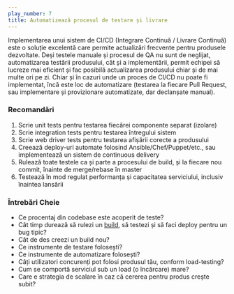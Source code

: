 ```yaml
---
play_number: 7
title: Automatizează procesul de testare și livrare
---
```


Implementarea unui sistem de CI/CD (Integrare Continuă / Livrare Continuă) este o soluție excelentă care permite actualizări frecvente pentru produsele dezvoltate. Deși testele manuale și procesul de QA nu sunt de neglijat, automatizarea testării produsului, cât și a implementării, permit echipei să lucreze mai eficient și fac posibilă actualizarea produsului chiar și de mai multe ori pe zi. Chiar și în cazuri unde un proces de CI/CD nu poate fi implementat, încă este loc de automatizare (testarea la fiecare Pull Request, sau implementare și provizionare automatizate, dar declanșate manual). 

### Recomandări
1. Scrie unit tests pentru testarea fiecărei componente separat (izolare)
2. Scrie integration tests pentru testarea întregului sistem
3. Scrie web driver tests pentru testarea afișării corecte a produsului
4. Creează deploy-uri automate folosind Ansible/Chef/Puppet/etc., sau implementează un sistem de continuous delivery
5. Rulează toate testele ca și parte a procesului de build, și la fiecare nou commit, înainte de merge/rebase în master
6. Testează în mod regulat performanța și capacitatea serviciului, inclusiv înaintea lansării

### Întrebări Cheie
- Ce procentaj din codebase este acoperit de teste?
- Cât timp durează să rulezi un [build](https://en.wikipedia.org/wiki/Software_build), să testezi și să faci deploy pentru un bug tipic?
- Cât de des creezi un build nou?
- Ce instrumente de testare folosești?
- Ce instrumente de automatizare folosești?
- Câți utilizatori concurenți pot folosi produsul tău, conform load-testing?
- Cum se comportă serviciul sub un load (o încărcare) mare? 
- Care e strategia de scalare în caz că cererea pentru produs crește subit?


